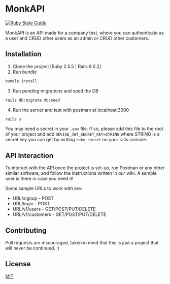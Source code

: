# MonkAPI
[![Ruby Style Guide](https://img.shields.io/badge/code_style-rubocop-brightgreen.svg)](https://github.com/rubocop-hq/rubocop)

MonkAPI is an API made for a company test, where you can authenticate as a user and CRUD other users as an admin or CRUD other customers.

## Installation

1. Clone the project [Ruby 2.5.5 | Rails 6.0.2]
2. Run bundle
```bash
bundle install
```
3. Run pending migrations and seed the DB
```bash
rails db:migrate db:seed
```
4. Run the server and test with postman at localhost:3000
```bash
rails s
```
You may need a secret in your `.env` file. If so, please add this file to the root of your project and add `DEVISE_JWT_SECRET_KEY=STRING` where STRING is a secret key you can get by writing `rake secret` on your rails console.

## API Interaction
To interact with the API once the project is set-up, run Postman or any other similar software, and follow the instructions written in our wiki. A sample user is there in case you need it!

Some sample URLs to work with are:

- URL/signup - POST
- URL/login - POST
- URL/v1/users - GET/POST/PUT/DELETE
- URL/v1/customers - GET/POST/PUT/DELETE

## Contributing
Pull requests are discouraged, taken in mind that this is just a project that will never be continued. :)

## License
[MIT](https://choosealicense.com/licenses/mit/)